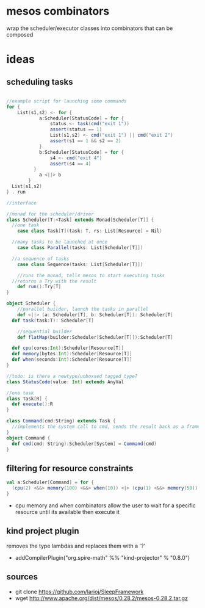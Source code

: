mesos combinators
=================

wrap the scheduler/executor classes into combinators that can be composed 

ideas
=====

scheduling tasks
----------------

```scala

//example script for launching some commands
for {
	List(s1,s2) <- for {
			a:Scheduler[StatusCode] = for {
				status <- task(cmd("exit 1"))
				assert(status == 1)
				List(s1,s2) <- cmd("exit 1") || cmd("exit 2")
				assert(s1 == 1 && s2 == 2)
			}
			b:Scheduler[StatusCode] = for {
				s4 <- cmd("exit 4")
				assert(s4 == 4)
		  }
			a <||> b
		}
  List(s1,s2)
} . run

//interface

//monad for the scheduler/driver
class Scheduler[T:<Task] extends Monad[Scheduler[T]] {
  //one task
	case class Task[T](task: T, rs: List[Resource] = Nil)

  //many tasks to be launched at once
	case class Parallel(tasks: List[Scheduler[T]])

  //a sequence of tasks
	case class Sequence(tasks: List[Scheduler[T]])

	//runs the monad, tells mesos to start executing tasks
  //returns a Try with the result
	def run():Try[T]
}

object Scheduler {
	//parallel builder, launch the tasks in parallel 
	def <||> (a: Scheduler[T], b: Scheduler[T]): Scheduler[T]
  def task(task:T): Scheduler[T]

	//sequential builder
	def flatMap(builder:Scheduler[Scheduler[T]]):Scheduler[T]

  def cpu(cores:Int):Scheduler[Resource[T]]
  def memory(bytes:Int):Scheduler[Resource[T]]
  def when(seconds:Int):Scheduler[Resource[T]]
}

//todo: is there a newtype/unboxxed tagged type?
class StatusCode(value: Int) extends AnyVal

//one task
class Task[R] {
  def execute():R
}

class Command(cmd:String) extends Task {
  //implements the system call to cmd, sends the result back as a framework message
}
object Command {
  def cmd(cmd: String):Scheduler[System] = Command(cmd)
}
```

filtering for resource constraints
----------------------------------
```scala
val a:Scheduler[Command] = for {
  (cpu(2) <&&> memory(100) <&&> when(10)) <|> (cpu(1) <&&> memory(50)) withResource cmd("exit 5")
}
```

* cpu memory and when combinators allow the user to wait for a specific resource until its available then execute it

kind project plugin
--------------------
removes the type lambdas and replaces them with a '?'
* addCompilerPlugin("org.spire-math" %% "kind-projector" % "0.8.0")

sources
-------
* git clone https://github.com/larioj/SleepFramework
* wget http://www.apache.org/dist/mesos/0.28.2/mesos-0.28.2.tar.gz
